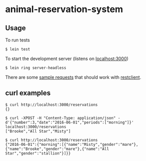 # animal-reservation-system

## Usage

To run tests
```
$ lein test
```

To start the development server (listens on [localhost:3000](http://localhost:3000))
```
$ lein ring server-headless
```

There are some [sample requests](doc/requests.txt) that should work with [restclient](https://github.com/pashky/restclient.el).

## curl examples
```
$ curl http://localhost:3000/reservations
{}

$ curl -XPOST -H "Content-Type: application/json" -d'{"number":3,"date":"2016-06-01","periods":["morning"]}' localhost:3000/reservations
["Brooke","All Star","Misty"]

$ curl http://localhost:3000/reservations
{"2016-06-01":{"morning":[{"name":"Misty","gender":"mare"},{"name":"Brooke","gender":"mare"},{"name":"All Star","gender":"stallion"}]}}
```
